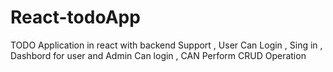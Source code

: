 # React-todoApp
TODO Application in react with backend Support , User Can Login , Sing in , Dashbord for user and Admin Can login , CAN Perform CRUD Operation 
